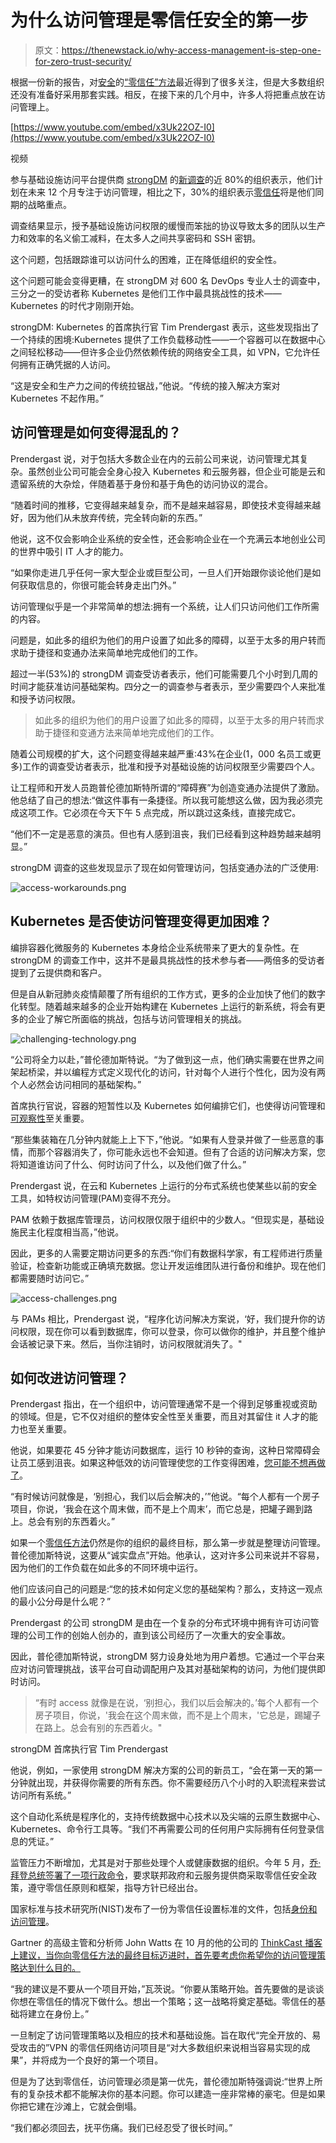 # 为什么访问管理是零信任安全的第一步

> 原文：<https://thenewstack.io/why-access-management-is-step-one-for-zero-trust-security/>

根据一份新的报告，对[安全](https://thenewstack.io/category/security/)的[“零信任”方法](https://thenewstack.io/why-cloud-native-systems-demand-a-zero-trust-approach/)最近得到了很多关注，但是大多数组织还没有准备好采用那套实践。相反，在接下来的几个月中，许多人将把重点放在访问管理上。

[https://www.youtube.com/embed/x3Uk22OZ-I0](https://www.youtube.com/embed/x3Uk22OZ-I0)

视频

参与基础设施访问平台提供商 [strongDM](https://www.strongdm.com/?utm_content=inline-mention) 的[新调查](https://www.strongdm.com/discover/2022-the-year-of-access?utm_medium=paid&utm_source=tns&utm_campaign=year-of-access)的近 80%的组织表示，他们计划在未来 12 个月专注于访问管理，相比之下，30%的组织表示[零信任](http://Primary%20URL%20https://thenewstack.io/why-cloud-native-systems-demand-a-zero-trust-approach/)将是他们同期的战略重点。

调查结果显示，授予基础设施访问权限的缓慢而笨拙的协议导致太多的团队以生产力和效率的名义偷工减料，在太多人之间共享密码和 SSH 密钥。

这个问题，包括跟踪谁可以访问什么的困难，正在降低组织的安全性。

这个问题可能会变得更糟，在 strongDM 对 600 名 DevOps 专业人士的调查中，三分之一的受访者称 Kubernetes 是他们工作中最具挑战性的技术——Kubernetes 的时代才刚刚开始。

strongDM: Kubernetes 的首席执行官 Tim Prendergast 表示，这些发现指出了一个持续的困境:Kubernetes 提供了工作负载移动性——一个容器可以在数据中心之间轻松移动——但许多企业仍然依赖传统的网络安全工具，如 VPN，它允许任何拥有正确凭据的人访问。

“这是安全和生产力之间的传统拉锯战，”他说。“传统的接入解决方案对 Kubernetes 不起作用。”

## 访问管理是如何变得混乱的？

Prendergast 说，对于包括大多数企业在内的云前公司来说，访问管理尤其复杂。虽然创业公司可能会全身心投入 Kubernetes 和云服务器，但企业可能是云和遗留系统的大杂烩，伴随着基于身份和基于角色的访问协议的混合。

“随着时间的推移，它变得越来越复杂，而不是越来越容易，即使技术变得越来越好，因为他们从未放弃传统，完全转向新的东西。”

他说，这不仅会影响企业系统的安全性，还会影响企业在一个充满云本地创业公司的世界中吸引 IT 人才的能力。

“如果你走进几乎任何一家大型企业或巨型公司，一旦人们开始跟你谈论他们是如何获取信息的，你很可能会转身走出门外。”

访问管理似乎是一个非常简单的想法:拥有一个系统，让人们只访问他们工作所需的内容。

问题是，如此多的组织为他们的用户设置了如此多的障碍，以至于太多的用户转而求助于捷径和变通办法来简单地完成他们的工作。

超过一半(53%)的 strongDM 调查受访者表示，他们可能需要几个小时到几周的时间才能获准访问基础架构。四分之一的调查参与者表示，至少需要四个人来批准和授予访问权限。

> 如此多的组织为他们的用户设置了如此多的障碍，以至于太多的用户转而求助于捷径和变通方法来简单地完成他们的工作。

随着公司规模的扩大，这个问题变得越来越严重:43%在企业(1，000 名员工或更多)工作的调查受访者表示，批准和授予对基础设施的访问权限至少需要四个人。

让工程师和开发人员跑普伦德加斯特所谓的“障碍赛”为创造变通办法提供了激励。他总结了自己的想法:“做这件事有一条捷径。所以我可能想这么做，因为我必须完成这项工作。它必须在今天下午 5 点完成，所以跳过这条线，直接完成它。

“他们不一定是恶意的演员。但也有人感到沮丧，我们已经看到这种趋势越来越明显。”

strongDM 调查的这些发现显示了现在如何管理访问，包括变通办法的广泛使用:

![access-workarounds.png](img/6c6f7dba3ed8858ad9e235da3011db78.png)

## Kubernetes 是否使访问管理变得更加困难？

编排容器化微服务的 Kubernetes 本身给企业系统带来了更大的复杂性。在 strongDM 的调查工作中，这并不是最具挑战性的技术参与者——两倍多的受访者提到了云提供商和客户。

但是自从新冠肺炎疫情颠覆了所有组织的工作方式，更多的企业加快了他们的数字化转型。随着越来越多的企业开始构建在 Kubernetes 上运行的新系统，将会有更多的企业了解它所面临的挑战，包括与访问管理相关的挑战。

![challenging-technology.png](img/2a1ff140d5c17fa31fd8c155ed1a427f.png)

“公司将全力以赴，”普伦德加斯特说。“为了做到这一点，他们确实需要在世界之间架起桥梁，并以编程方式定义现代化的访问，针对每个人进行个性化，因为没有两个人必然会访问相同的基础架构。”

首席执行官说，容器的短暂性以及 Kubernetes 如何编排它们，也使得访问管理和[可观察性](https://thenewstack.io/category/monitoring/)至关重要。

“那些集装箱在几分钟内就能上上下下，”他说。“如果有人登录并做了一些恶意的事情，而那个容器消失了，你可能永远也不会知道。但有了合适的访问解决方案，您将知道谁访问了什么、何时访问了什么，以及他们做了什么。”

Prendergast 说，在云和 Kubernetes 上运行的分布式系统也使某些以前的安全工具，如特权访问管理(PAM)变得不充分。

PAM 依赖于数据库管理员，访问权限仅限于组织中的少数人。“但现实是，基础设施民主化程度相当高，”他说。

因此，更多的人需要定期访问更多的东西:“你们有数据科学家，有工程师进行质量验证，检查新功能或正确填充数据。您让开发运维团队进行备份和维护。现在他们都需要随时访问它。”

![access-challenges.png](img/b0b372dc6ca7acad4472f34f71d3d783.png)

与 PAMs 相比，Prendergast 说，“程序化访问解决方案说，‘好，我们提升你的访问权限，现在你可以看到数据库，你可以登录，你可以做你的维护，并且整个维护会话被记录下来。然后，当你注销时，访问权限就消失了。"

## 如何改进访问管理？

Prendergast 指出，在一个组织中，访问管理通常不是一个得到足够重视或资助的领域。但是，它不仅对组织的整体安全性至关重要，而且对其留住 it 人才的能力也至关重要。

他说，如果要花 45 分钟才能访问数据库，运行 10 秒钟的查询，这种日常障碍会让员工感到沮丧。如果这种低效的访问管理使您的工作变得困难，[您可能不想再做了](https://youtu.be/Xb6Mo47pxec)。

“有时候访问就像是，‘别担心，我们以后会解决的，’”他说。“每个人都有一个房子项目，你说，‘我会在这个周末做，而不是上个周末’，而它总是，把罐子踢到路上。总会有别的东西着火。”

如果一个[零信任方法](https://thenewstack.io/what-is-zero-trust-security/)仍然是你的组织的最终目标，那么第一步就是整理访问管理。普伦德加斯特说，这要从“诚实盘点”开始。他承认，这对许多公司来说并不容易，因为他们的工作负载在如此多的不同环境中运行。

他们应该问自己的问题是:“您的技术如何定义您的基础架构？那么，支持这一观点的最小公分母是什么呢？”

Prendergast 的公司 strongDM 是由在一个复杂的分布式环境中拥有许可访问管理的公司工作的创始人创办的，直到该公司经历了一次重大的安全事故。

因此，普伦德加斯特说，strongDM 努力设身处地为用户着想。它通过一个平台来应对访问管理挑战，该平台可自动调配用户及其对基础架构的访问，为他们提供即时访问。

> “有时 access 就像是在说，‘别担心，我们以后会解决的。’每个人都有一个房子项目，你说，'我会在这个周末做，而不是上个周末，'它总是，踢罐子在路上。总会有别的东西着火。"

strongDM 首席执行官 Tim Prendergast

他说，例如，一家使用 strongDM 解决方案的公司的新员工，“会在第一天的第一分钟就出现，并获得你需要的所有东西。你不需要经历八个小时的入职流程来尝试访问所有系统。”

这个自动化系统是程序化的，支持传统数据中心技术以及尖端的云原生数据中心、Kubernetes、命令行工具等。“我们不再需要公司的任何用户实际拥有任何登录信息的凭证。”

监管压力不断增加，尤其是对于那些处理个人或健康数据的组织。今年 5 月，[乔·拜登总统签署了一项行政命令](https://www.whitehouse.gov/briefing-room/presidential-actions/2021/05/12/executive-order-on-improving-the-nations-cybersecurity/?utm_source=thenewstack&utm_medium=website&utm_campaign=platform)，要求联邦政府和云服务提供商采取零信任安全政策，遵守零信任原则和框架，指导方针已经出台。

国家标准与技术研究所(NIST)发布了一份为零信任设置标准的文件，包括[身份和访问管理](https://www.nist.gov/identity-access-management)。

Gartner 的高级主管和分析师 John Watts 在 10 月的他的公司的 [ThinkCast 播客上建议，当你向零信任方法的最终目标迈进时，首先要考虑你希望你的访问管理策略达到什么目的。](https://www.gartner.com/en/podcasts/thinkcast/prepare-your-organization-for-zero-trust)

“我的建议是不要从一个项目开始，”瓦茨说。“你要从策略开始。首先要做的是谈谈你想在零信任的情况下做什么。想出一个策略；这一战略将奠定基础。零信任的基础将建立在身份上。”

一旦制定了访问管理策略以及相应的技术和基础设施。旨在取代“完全开放的、易受攻击的”VPN 的零信任网络访问项目是“对大多数组织来说相当容易实现的成果”，并将成为一个良好的第一个项目。

但是为了达到零信任，访问管理必须是第一优先，普伦德加斯特强调说:“世界上所有的复杂技术都不能解决你的基本问题。你可以建造一座非常棒的豪宅。但是如果你把它建在沙滩上，它就会倒塌。

“我们都必须回去，抚平伤痛。我们已经忍受了很长时间。”

<svg xmlns:xlink="http://www.w3.org/1999/xlink" viewBox="0 0 68 31" version="1.1"><title>Group</title> <desc>Created with Sketch.</desc></svg>